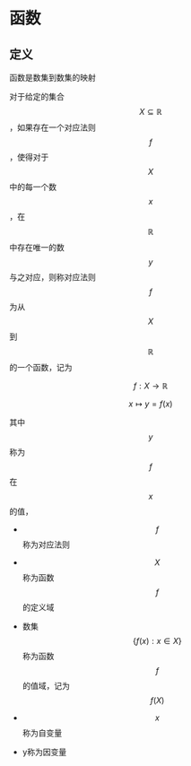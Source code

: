 # 函数



## 定义

函数是数集到数集的映射

对于给定的集合 $$ X \subseteq \mathbb{R} $$，如果存在一个对应法则 $$f$$，使得对于 $$X$$ 中的每一个数 $$x$$，在 $$\mathbb{R}$$ 中存在唯一的数 $$y$$ 与之对应，则称对应法则 $$f$$ 为从$$X$$ 到 $$\mathbb{R}$$ 的一个函数，记为 

$$
f: X \rightarrow \mathbb{R}
$$

$$
x \mapsto y = f(x)
$$

其中 $$y$$ 称为 $$f$$ 在 $$x$$ 的值，

- $$f$$  称为对应法则

- $$X$$ 称为函数 $$f$$ 的定义域

- 数集 $$\lbrace f(x) : x \in X \rbrace$$ 称为函数  $$f$$ 的值域，记为 $$f(X) $$

- $$x$$ 称为自变量

- y称为因变量

